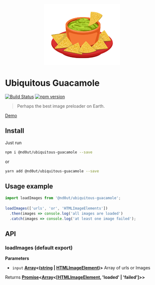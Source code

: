 <div align="center">
  <a href="https://github.com/webpack/webpack">
    <img width="250" height="200" src="https://github.com/nd0ut/ubiquitous-guacamole/raw/master/logo.png">
  </a>
</div>

# Ubiquitous Guacamole
[![Build Status](https://travis-ci.org/nd0ut/ubiquitous-guacamole.svg?branch=master)](https://travis-ci.org/nd0ut/ubiquitous-guacamole)
[![npm version](https://badge.fury.io/js/%40nd0ut%2Fubiquitous-guacamole.svg)](https://badge.fury.io/js/%40nd0ut%2Fubiquitous-guacamole)
> Perhaps the best image preloader on Earth.



[Demo](https://nd0ut.github.io/ubiquitous-guacamole/)

## Install
Just run
```sh
npm i @nd0ut/ubiquitous-guacamole --save
```
or
```sh
yarn add @nd0ut/ubiquitous-guacamole --save
```

## Usage example
```javascript
import loadImages from '@nd0ut/ubiquitous-guacamole';

loadImages(['urls', 'or', 'HTMLImageElements'])
  .then(images => console.log('all images are loaded')
  .catch(images => console.log('at least one image failed');
```

## API
### loadImages (default export)
**Parameters**

-   `input` **[Array][2]&lt;([string][3] \| [HTMLImageElement][4])>** Array of urls or Images

Returns **[Promise][5]&lt;[Array][2]&lt;\[[HTMLImageElement][4], 'loaded' | 'failed']>>**

[1]: #loadimages

[2]: https://developer.mozilla.org/docs/Web/JavaScript/Reference/Global_Objects/Array

[3]: https://developer.mozilla.org/docs/Web/JavaScript/Reference/Global_Objects/String

[4]: https://developer.mozilla.org/docs/Web/API/HTMLImageElement

[5]: https://developer.mozilla.org/docs/Web/JavaScript/Reference/Global_Objects/Promise
